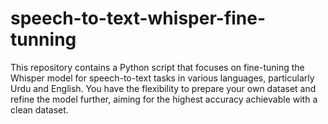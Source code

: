 # speech-to-text-whisper-fine-tunning
This repository contains a Python script that focuses on fine-tuning the Whisper model for speech-to-text tasks in various languages, particularly Urdu and English. You have the flexibility to prepare your own dataset and refine the model further, aiming for the highest accuracy achievable with a clean dataset.
